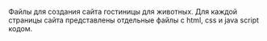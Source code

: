 Файлы для создания сайта гостиницы для животных. Для каждой страницы сайта представлены отдельные файлы с html, css и java script кодом.
